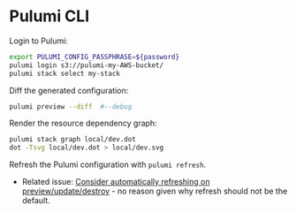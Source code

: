 # Pulumi CLI

Login to Pulumi:

```bash
export PULUMI_CONFIG_PASSPHRASE=${password}
pulumi login s3://pulumi-my-AWS-bucket/
pulumi stack select my-stack
```

Diff the generated configuration:

```bash
pulumi preview --diff  #--debug
```

Render the resource dependency graph:

```bash
pulumi stack graph local/dev.dot
dot -Tsvg local/dev.dot > local/dev.svg
```

Refresh the Pulumi configuration with `pulumi refresh`.
* Related issue: [Consider automatically refreshing on preview/update/destroy]((https://github.com/pulumi/pulumi/issues/2247)) - no reason given why refresh should not be the default.  